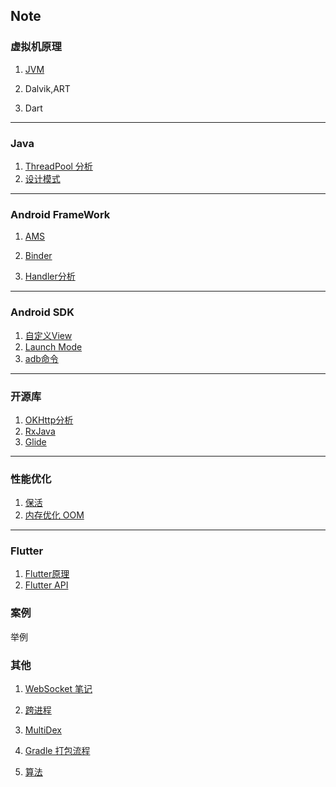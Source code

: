 ## Note


### 虚拟机原理

   1. [JVM](skill/jvm.md)

   1. Dalvik,ART

   1. Dart

------


### Java

   1. [ThreadPool 分析](skill/thread_pool.md)
   1. [设计模式](skill/design.md)
------


### Android FrameWork

   1. [AMS ](skill/ams.md)

   1. [Binder](skill/todo.md)

   1. [Handler分析](skill/handler.md)
------

### Android SDK
   1. [自定义View](skill/todo.md)
   1. [Launch Mode](skill/todo.md)
   1. [adb命令](skill/adb.md)

------


### 开源库
   1. [OKHttp分析](skill/okhttp.md)
   1. [RxJava](skill/rx_java.md)
   1. [Glide](skill/todo.md)

------

### 性能优化
   1. [保活](skill/keep_alive.md)
   1. [内存优化 OOM](skill/oom.md)
------

### Flutter
   1. [Flutter原理](skill/todo.md)
   1. [Flutter API](skill/todo.md)

### 案例
   举例


### 其他

   1. [WebSocket 笔记](skill/web_socket.md)

   1. [跨进程](skill/ipc.md)

   1. [MultiDex](skill/todo.md)

   1. [Gradle 打包流程](skill/todo.md)

   1. [算法](skill/leet_code.md)





